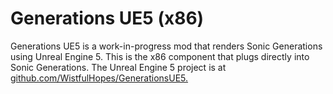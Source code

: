 # Generations UE5 (x86)

Generations UE5 is a work-in-progress mod that renders Sonic Generations using Unreal Engine 5. This is the x86 component that plugs directly into Sonic Generations. The Unreal Engine 5 project is at [github.com/WistfulHopes/GenerationsUE5.
](https://github.com/WistfulHopes/GenerationsUE5)
